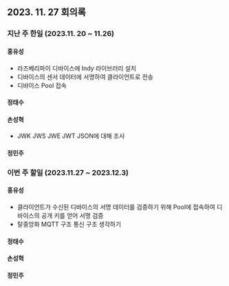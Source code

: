 ## 2023. 11. 27 회의록

### 지난 주 한일 (2023.11. 20 ~ 11.26)

#### 홍유성
- 라즈베리파이 디바이스에 Indy 라이브러리 설치
- 디바이스의 센서 데이터에 서명하여 클라이언트로 전송
- 디바이스 Pool 접속



#### 정태수






#### 손성혁
- JWK JWS JWE JWT JSON에 대해 조사



#### 정민주




### 이번 주 할일 (2023.11.27 ~ 2023.12.3)


#### 홍유성
- 클라이언트가 수신된 디바이스의 서명 데이터를 검증하기 위해 Pool에 접속하여 디바이스의 공개 키를 얻어 서명 검증
- 탈중앙화 MQTT 구조 통신 구조 생각하기



#### 정태수






#### 손성혁




#### 정민주

